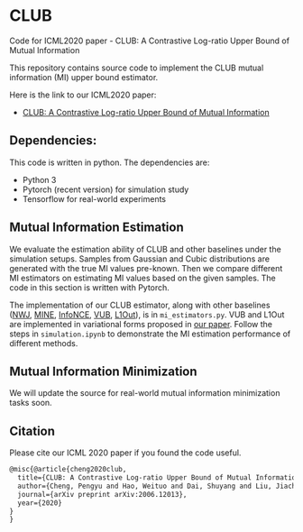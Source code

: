 # CLUB
Code for ICML2020 paper - CLUB: A Contrastive Log-ratio Upper Bound of Mutual Information

This repository contains source code to implement the CLUB mutual information (MI) upper bound estimator.

Here is the link to our ICML2020 paper:
* [CLUB: A Contrastive Log-ratio Upper Bound of Mutual Information](https://arxiv.org/abs/2006.12013)

## Dependencies: 
This code is written in python. The dependencies are:
* Python 3
* Pytorch (recent version) for simulation study
* Tensorflow for real-world experiments

## Mutual Information Estimation

We evaluate the estimation ability of CLUB and other baselines under the simulation setups. Samples from Gaussian and Cubic distributions are generated with the true MI values pre-known. Then we compare different MI estimators on estimating MI values based on the given samples. The code in this section is written with Pytorch. 

The implementation of our CLUB estimator, along with other baselines ([NWJ](https://media.gradebuddy.com/documents/2949555/12a1c544-de73-4e01-9d24-2f7c347e9a20.pdf), [MINE](http://proceedings.mlr.press/v80/belghazi18a), [InfoNCE](https://arxiv.org/pdf/1807.03748.pdf), [VUB](https://arxiv.org/abs/1612.00410), [L1Out](https://arxiv.org/pdf/1905.06922.pdf)), is in `mi_estimators.py`. VUB and L1Out are implemented in variational forms proposed in [our paper](https://arxiv.org/abs/2006.12013).  Follow the steps in `simulation.ipynb` to demonstrate the MI estimation performance of different methods.

## Mutual Information Minimization

We will update the source for real-world mutual information minimization tasks soon.

## Citation 
Please cite our ICML 2020 paper if you found the code useful.

```latex
@misc{@article{cheng2020club,
  title={CLUB: A Contrastive Log-ratio Upper Bound of Mutual Information},
  author={Cheng, Pengyu and Hao, Weituo and Dai, Shuyang and Liu, Jiachang and Gan, Zhe and Carin, Lawrence},
  journal={arXiv preprint arXiv:2006.12013},
  year={2020}
}
}
```
